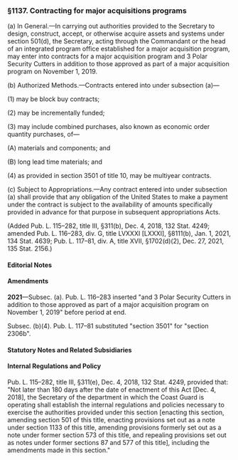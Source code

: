 ### §1137. Contracting for major acquisitions programs ###

(a) In General.—In carrying out authorities provided to the Secretary to design, construct, accept, or otherwise acquire assets and systems under section 501(d), the Secretary, acting through the Commandant or the head of an integrated program office established for a major acquisition program, may enter into contracts for a major acquisition program and 3 Polar Security Cutters in addition to those approved as part of a major acquisition program on November 1, 2019.

(b) Authorized Methods.—Contracts entered into under subsection (a)—

(1) may be block buy contracts;

(2) may be incrementally funded;

(3) may include combined purchases, also known as economic order quantity purchases, of—

(A) materials and components; and

(B) long lead time materials; and

(4) as provided in section 3501 of title 10, may be multiyear contracts.

(c) Subject to Appropriations.—Any contract entered into under subsection (a) shall provide that any obligation of the United States to make a payment under the contract is subject to the availability of amounts specifically provided in advance for that purpose in subsequent appropriations Acts.

(Added Pub. L. 115–282, title III, §311(b), Dec. 4, 2018, 132 Stat. 4249; amended Pub. L. 116–283, div. G, title LVXXXI [LXXXI], §8111(b), Jan. 1, 2021, 134 Stat. 4639; Pub. L. 117–81, div. A, title XVII, §1702(d)(2), Dec. 27, 2021, 135 Stat. 2156.)

#### **Editorial Notes** ####

#### Amendments ####

**2021**—Subsec. (a). Pub. L. 116–283 inserted "and 3 Polar Security Cutters in addition to those approved as part of a major acquisition program on November 1, 2019" before period at end.

Subsec. (b)(4). Pub. L. 117–81 substituted "section 3501" for "section 2306b".

#### **Statutory Notes and Related Subsidiaries** ####

#### Internal Regulations and Policy ####

Pub. L. 115–282, title III, §311(e), Dec. 4, 2018, 132 Stat. 4249, provided that: "Not later than 180 days after the date of enactment of this Act [Dec. 4, 2018], the Secretary of the department in which the Coast Guard is operating shall establish the internal regulations and policies necessary to exercise the authorities provided under this section [enacting this section, amending section 501 of this title, enacting provisions set out as a note under section 1133 of this title, amending provisions formerly set out as a note under former section 573 of this title, and repealing provisions set out as notes under former sections 87 and 577 of this title], including the amendments made in this section."